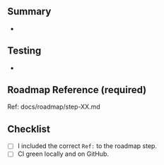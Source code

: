 ## Summary
-

## Testing
-

## Roadmap Reference (required)
Ref: docs/roadmap/step-XX.md

## Checklist
- [ ] I included the correct `Ref:` to the roadmap step.
- [ ] CI green locally and on GitHub.
